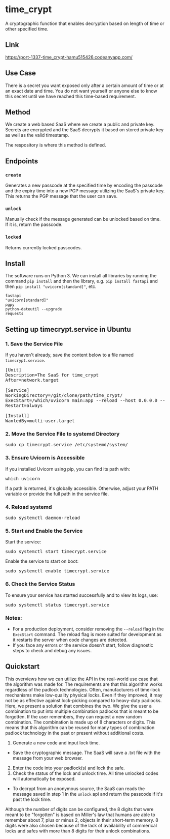# time_crypt
A cryptographic function that enables decryption based on length of time or other specified time.

## Link

https://port-1337-time_crypt-hamu515426.codeanyapp.com/

## Use Case
There is a secret you want exposed only after a certain amount of time or at an exact date and time. You do not want yourself or anyone else to know this secret until we have reached this time-based requirement.

## Method
We create a web based SaaS where we create a public and private key. Secrets are encrypted and the SaaS decrypts it based on stored private key as well as the valid timestamp.

The respository is where this method is defined.

## Endpoints

### `create`
Generates a new passcode at the specified time by encoding the passcode and the expiry time into a new PGP message utilizing the SaaS's private key. This returns the PGP message that the user can save.

### `unlock`
Manually check if the message generated can be unlocked based on time. If it is, return the passcode.

### `locked`
Returns currently locked passcodes.

## Install
The software runs on Python 3. We can install all libraries by running the command `pip install` and then the library, e.g. `pip install fastapi` and then `pip install "uvicorn[standard]"`, etc.  

```requirements
fastapi
"uvicorn[standard]"
pgpy
python-dateutil --upgrade
requests
```
<h2>Setting up timecrypt.service in Ubuntu</h2>

<h3>1. Save the Service File</h3>
<p>If you haven't already, save the content below to a file named <code>timecrypt.service</code>.</p>

<pre>
[Unit]
Description=The SaaS for time_crypt
After=network.target

[Service]
WorkingDirectory=/git/clone/path/time_crypt/
ExecStart=/which/uvicorn main:app --reload --host 0.0.0.0 --port 1337
Restart=always

[Install]
WantedBy=multi-user.target
</pre>

<h3>2. Move the Service File to systemd Directory</h3>
<pre>
sudo cp timecrypt.service /etc/systemd/system/
</pre>

<h3>3. Ensure Uvicorn is Accessible</h3>
<p>If you installed Uvicorn using pip, you can find its path with:</p>
<pre>
which uvicorn
</pre>
<p>If a path is returned, it's globally accessible. Otherwise, adjust your PATH variable or provide the full path in the service file.</p>

<h3>4. Reload systemd</h3>
<pre>
sudo systemctl daemon-reload
</pre>

<h3>5. Start and Enable the Service</h3>
<p>Start the service:</p>
<pre>
sudo systemctl start timecrypt.service
</pre>
<p>Enable the service to start on boot:</p>
<pre>
sudo systemctl enable timecrypt.service
</pre>

<h3>6. Check the Service Status</h3>
<p>To ensure your service has started successfully and to view its logs, use:</p>
<pre>
sudo systemctl status timecrypt.service
</pre>

<h3>Notes:</h3>
<ul>
<li>For a production deployment, consider removing the <code>--reload</code> flag in the <code>ExecStart</code> command. The reload flag is more suited for development as it restarts the server when code changes are detected.</li>
<li>If you face any errors or the service doesn't start, follow diagnostic steps to check and debug any issues.</li>
</ul>


## Quickstart

This overviews how we can utilize the API in the real-world use case that the algorithm was made for. The requirements are that this algorithm works regardless of the padlock technologies. Often, manufacturers of time-lock mechanisms make low-quality physical locks. Even if they improved, it may not be as effective against lock-picking compared to heavy-duty padlocks. Here, we present a solution that combines the two. We give the user a combination to put into multiple combination padlocks that is meant to be forgotten. If the user remembers, they can request a new random combination. The combination is made up of 8 characters or digits. This means that this algorithm can be reused for many types of combination padlock technology in the past or present without additional costs.

1. Generate a new code and input lock time. 
  - Save the cryptographic message. The SaaS will save a .txt file with the message from your web browser.
2. Enter the code into your padlock(s) and lock the safe.
3. Check the status of the lock and unlock time. All time unlocked codes will automatically be exposed.
  - To decrypt from an anonymous source, the SaaS can reads the message saved in step 1 in the `unlock` api and return the passcode if it's past the lock time.

Although the number of digits can be configured, the 8 digits that were meant to be "forgotten" is based on Miller's law that humans are able to remember about 7, plus or minus 2, objects in their short-term memory. 8 digits were also chosen because of the lack of availability of commerical locks and safes with more than 8 digits for their unlock combinations. 
